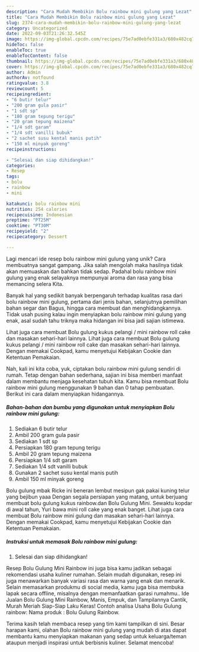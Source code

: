 ```yaml
---
description: "Cara Mudah Membikin Bolu rainbow mini gulung yang Lezat"
title: "Cara Mudah Membikin Bolu rainbow mini gulung yang Lezat"
slug: 2374-cara-mudah-membikin-bolu-rainbow-mini-gulung-yang-lezat
category: Uncategorized
date: 2022-09-03T21:26:32.545Z
image: https://img-global.cpcdn.com/recipes/75e7ad0ebfe331a3/680x482cq70/bolu-rainbow-mini-gulung-foto-resep-utama.jpg
hideToc: false
enableToc: true
enableTocContent: false
thumbnail: https://img-global.cpcdn.com/recipes/75e7ad0ebfe331a3/680x482cq70/bolu-rainbow-mini-gulung-foto-resep-utama.jpg
cover: https://img-global.cpcdn.com/recipes/75e7ad0ebfe331a3/680x482cq70/bolu-rainbow-mini-gulung-foto-resep-utama.jpg
author: Admin
authorAv: notfound
ratingvalue: 3.8
reviewcount: 5
recipeingredient:
- "6 butir telur"
- "200 gram gula pasir"
- "1 sdt sp"
- "180 gram tepung terigu"
- "20 gram tepung maizena"
- "1/4 sdt garam"
- "1/4 sdt vanilli bubuk"
- "2 sachet susu kental manis putih"
- "150 ml minyak goreng"
recipeinstructions:

- "Selesai dan siap dihidangkan!"
categories:
- Resep
tags:
- bolu
- rainbow
- mini

katakunci: bolu rainbow mini 
nutrition: 254 calories
recipecuisine: Indonesian
preptime: "PT25M"
cooktime: "PT30M"
recipeyield: "2"
recipecategory: Dessert

---
```





Lagi mencari ide resep bolu rainbow mini gulung yang unik? Cara membuatnya sangat gampang. Jika salah mengolah maka hasilnya tidak akan memuaskan dan bahkan tidak sedap. Padahal bolu rainbow mini gulung yang enak selayaknya mempunyai aroma dan rasa yang bisa memancing selera Kita.





Banyak hal yang sedikit banyak berpengaruh terhadap kualitas rasa dari bolu rainbow mini gulung, pertama dari jenis bahan, selanjutnya pemilihan bahan segar dan Bagus, hingga cara membuat dan menghidangkannya. Tidak usah pusing kalau ingin menyiapkan bolu rainbow mini gulung yang enak,      asal sudah tahu triknya maka hidangan ini bisa jadi sajian istimewa.














Lihat juga cara membuat Bolu gulung kukus pelangi / mini rainbow roll cake dan masakan sehari-hari lainnya. Lihat juga cara membuat Bolu gulung kukus pelangi / mini rainbow roll cake dan masakan sehari-hari lainnya. Dengan memakai Cookpad, kamu menyetujui Kebijakan Cookie dan Ketentuan Pemakaian.






Nah, kali ini kita coba, yuk, ciptakan bolu rainbow mini gulung sendiri di rumah. Tetap dengan bahan sederhana, sajian ini bisa memberi manfaat dalam membantu menjaga kesehatan tubuh kita. Kamu bisa membuat Bolu rainbow mini gulung menggunakan 9 bahan dan 0 tahap pembuatan. Berikut ini cara dalam menyiapkan hidangannya.

<!--inarticleads1-->

##### Bahan-bahan dan bumbu yang digunakan untuk menyiapkan Bolu rainbow mini gulung:

1. Sediakan 6 butir telur
1. Ambil 200 gram gula pasir
1. Sediakan 1 sdt sp
1. Persiapkan 180 gram tepung terigu
1. Ambil 20 gram tepung maizena
1. Persiapkan 1/4 sdt garam
1. Sediakan 1/4 sdt vanilli bubuk
1. Gunakan 2 sachet susu kental manis putih
1. Ambil 150 ml minyak goreng


Bolu gulung mbak Ricke ini beneran lembut mesipun gak pakai kuning telur yang bejibun yaaa Dengan segala persiapan yang matang, untuk berjuang membuat bolu gulung kukus rainbow.dan Bolu Gulung Mini. Sewaktu kopdar di awal tahun, Yuri bawa mini roll cake yang enak banget. Lihat juga cara membuat Bolu rainbow mini gulung dan masakan sehari-hari lainnya. Dengan memakai Cookpad, kamu menyetujui Kebijakan Cookie dan Ketentuan Pemakaian. 

<!--inarticleads2-->

##### Instruksi untuk memasak Bolu rainbow mini gulung:


1. Selesai dan siap dihidangkan!

Resep Bolu Gulung Mini Rainbow ini juga bisa kamu jadikan sebagai rekomendasi usaha kuliner rumahan. Selain mudah digunakan, resep ini juga menawarkan banyak variasi rasa dan warna yang enak dan menarik. Selain memasarkan produkmu di social media, kamu juga bisa membuka lapak secara offline, misalnya dengan memanfaatkan garasi rumahmu.. Ide Jualan Bolu Gulung Mini Rainbow, Manis, Empuk, dan Tampilannya Cantik, Murah Meriah Siap-Siap Laku Keras! Contoh analisa Usaha Bolu Gulung rainbow: Nama produk : Bolu Gulung Rainbow. 

Terima kasih telah membaca resep yang tim kami tampilkan di sini. Besar harapan kami, olahan Bolu rainbow mini gulung yang mudah di atas dapat membantu kamu menyiapkan makanan yang sedap untuk keluarga/teman ataupun menjadi inspirasi untuk berbisnis kuliner. Selamat mencoba!
